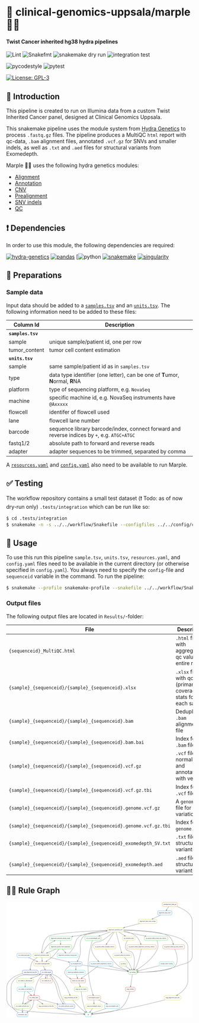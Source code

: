 # :snake: clinical-genomics-uppsala/marple :female_detective:

#### Twist Cancer inherited hg38 hydra pipelines

![Lint](https://github.com/clinical-genomics-uppsala/marple/actions/workflows/lint.yaml/badge.svg?branch=develop)
![Snakefmt](https://github.com/clinical-genomics-uppsala/marple/actions/workflows/snakefmt.yaml/badge.svg?branch=develop)
![snakemake dry run](https://github.com/clinical-genomics-uppsala/marple/actions/workflows/snakemake-dry-run.yaml/badge.svg?branch=develop)
![integration test](https://github.com/clinical-genomics-uppsala/marple/actions/workflows/integration1.yaml/badge.svg?branch=develop)

![pycodestyle](https://github.com/clinical-genomics-uppsala/marple/actions/workflows/pycodestyl.yaml/badge.svg?branch=develop)
![pytest](https://github.com/clinical-genomics-uppsala/marple/actions/workflows/pytest.yaml/badge.svg?branch=develop)

[![License: GPL-3](https://img.shields.io/badge/License-GPL3-yellow.svg)](https://opensource.org/licenses/gpl-3.0.html)

## :speech_balloon: Introduction

This pipeline is created to run on Illumina data from a custom Twist Inherited Cancer panel, designed at Clinical Genomics Uppsala.

This snakemake pipeline uses the module system from [Hydra Genetics](https://github.com/hydra-genetics/) to process `.fastq.gz` files. The pipeline produces a MultiQC `html` report with qc-data, `.bam` alignment files, annotated `.vcf.gz` for SNVs and smaller indels, as well as `.txt` and `.aed` files for structural variants from Exomedepth. 

Marple :female_detective: uses the following hydra genetics modules:
- [Alignment](https://github.com/hydra-genetics/alignment/tree/v0.4.0)
- [Annotation](https://github.com/hydra-genetics/annotation/tree/v0.3.0)
- [CNV](https://github.com/hydra-genetics/cnv_sv/tree/78f270c)
- [Prealignment](https://github.com/hydra-genetics/prealignment/tree/v1.0.0)
- [SNV indels](https://github.com/hydra-genetics/snv_indels/tree/v0.3.0)
- [QC](https://github.com/hydra-genetics/qc/tree/ca947b1)

## :heavy_exclamation_mark: Dependencies

In order to use this module, the following dependencies are required:

[![hydra-genetics](https://img.shields.io/badge/hydragenetics-v1.3.0-blue)](https://github.com/hydra-genetics/)
[![pandas](https://img.shields.io/badge/pandas-2.0.1-blue)](https://pandas.pydata.org/)
[![python](https://img.shields.io/badge/python-3.8-blue)
[![snakemake](https://img.shields.io/badge/snakemake-7.25.3-blue)](https://snakemake.readthedocs.io/en/stable/)
[![singularity](https://img.shields.io/badge/singularity-3.0.0-blue)](https://sylabs.io/docs/)

## :school_satchel: Preparations

### Sample data

Input data should be added to a [`samples.tsv`](https://github.com/clinical-genomics-uppsala/marple/blob/develop/config/samples.tsv)
and an [`units.tsv`](https://github.com/clinical-genomics-uppsala/marple/blob/develop/config/units.tsv).
The following information need to be added to these files:

| Column Id | Description |
| --- | --- |
| **`samples.tsv`** |
| sample | unique sample/patient id, one per row |
|tumor_content| tumor cell content estimation|
| **`units.tsv`** |
| sample | same sample/patient id as in `samples.tsv` |
| type | data type identifier (one letter), can be one of **T**umor, **N**ormal, **R**NA |
| platform | type of sequencing platform, e.g. `NovaSeq` |
| machine | specific machine id, e.g. NovaSeq instruments have `@Axxxxx` |
| flowcell | identifer of flowcell used |
| lane | flowcell lane number |
| barcode | sequence library barcode/index, connect forward and reverse indices by `+`, e.g. `ATGC+ATGC` |
| fastq1/2 | absolute path to forward and reverse reads |
| adapter | adapter sequences to be trimmed, separated by comma |

A [`resources.yaml`](https://github.com/clinical-genomics-uppsala/marple/blob/develop/config/resources.yaml) and [`config.yaml`](https://github.com/clinical-genomics-uppsala/marple/blob/develop/config/config.yaml) also need to be available to run Marple. 

## :white_check_mark: Testing

The workflow repository contains a small test dataset (:exclamation: Todo: as of now dry-run only) `.tests/integration` which can be run like so:

```bash
$ cd .tests/integration
$ snakemake -n -s ../../workflow/Snakefile --configfiles ../../config/config.yaml config.yaml --config sequenceid="990909_test"
```

## :rocket: Usage

To use this run this pipeline `sample.tsv`, `units.tsv`, `resources.yaml`, and `config.yaml` files need to be available in the current directory (or otherwise specified in `config.yaml`). You always need to specify the `config`-file and `sequenceid` variable in the command. To run the pipeline:

```bash
$ snakemake --profile snakemake-profile --snakefile ../../workflow/Snakefile --configfile config.yaml --config sequenceid="990909_test"
```

### Output files

The following output files are located in `Results/`-folder:

| File | Description |
|---|---|
| `{sequenceid}_MultiQC.html` | `.html` file with aggregated qc values for entire run |
|`{sample}_{sequenceid}/{sample}_{sequenceid}.xlsx`| `.xlsx` file with qc (primarily coverage) stats for each sample|
|`{sample}_{sequenceid}/{sample}_{sequenceid}.bam`| Deduplicated `.bam` alignment file |
|`{sample}_{sequenceid}/{sample}_{sequenceid}.bam.bai`| Index for `.bam` file|
|`{sample}_{sequenceid}/{sample}_{sequenceid}.vcf.gz`| `.vcf` file normalized and annotated with vep|
|`{sample}_{sequenceid}/{sample}_{sequenceid}.vcf.gz.tbi`| Index for `.vcf` file|
|`{sample}_{sequenceid}/{sample}_{sequenceid}.genome.vcf.gz`| A `genome.vcf` file for all variation|
|`{sample}_{sequenceid}/{sample}_{sequenceid}.genome.vcf.gz.tbi`| Index for `genome.vcf` |
|`{sample}_{sequenceid}/{sample}_{sequenceid}_exomedepth_SV.txt`| `.txt` file with structural variants|
|`{sample}_{sequenceid}/{sample}_{sequenceid}_exomedepth.aed`| `.aed` file with structural variants|

## :judge: Rule Graph
![rule_graph_reference](images/rulegraph.svg)